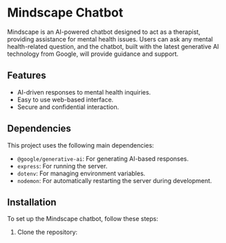 # Mindscape Chatbot

Mindscape is an AI-powered chatbot designed to act as a therapist, providing assistance for mental health issues. Users can ask any mental health-related question, and the chatbot, built with the latest generative AI technology from Google, will provide guidance and support.

## Features

- AI-driven responses to mental health inquiries.
- Easy to use web-based interface.
- Secure and confidential interaction.

## Dependencies

This project uses the following main dependencies:

- `@google/generative-ai`: For generating AI-based responses.
- `express`: For running the server.
- `dotenv`: For managing environment variables.
- `nodemon`: For automatically restarting the server during development.

## Installation

To set up the Mindscape chatbot, follow these steps:

1. Clone the repository:
